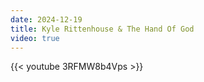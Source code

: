 ```yaml
---
date: 2024-12-19
title: Kyle Rittenhouse & The Hand Of God
video: true
---
```



{{< youtube 3RFMW8b4Vps >}}
